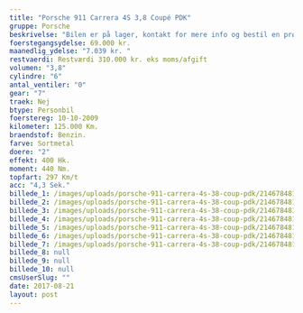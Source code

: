 ```yaml
---
title: "Porsche 911 Carrera 4S 3,8 Coupé PDK"
gruppe: Porsche
beskrivelse: "Bilen er på lager, kontakt for mere info og bestil en prøvetur.\n\n - Fri km. \n\n - Klar til levering.\n\n - Mulighed for mekaniskgaranti.\n\n  ✔ Ingen km-begrænsning: Kør så meget du vil i hele perioden.\n\n ✔ Garantiforsikring tilbydes: Ingen uventede værksteds regninger.\n\n ✔ Mulighed for billig forsikring \n\n ✔ Vaskekort til Cirkel K: Vask bilen i hele landet hos Cirkel K.\n\n ✔ Skal vi hjælpe dig med at finde drømmebilen, tilbyder vi Danmarks bedste leasingpakker.\n\n"
foerstegangsydelse: 69.000 kr.
maanedlig_ydelse: "7.039 kr. "
restvaerdi: Restværdi 310.000 kr. eks moms/afgift
volumen: "3,8"
cylindre: "6"
antal_ventiler: "0"
gear: "7"
traek: Nej
btype: Personbil
foerstereg: 10-10-2009
kilometer: 125.000 Km.
braendstof: Benzin.
farve: Sortmetal
doere: "2"
effekt: 400 Hk.
moment: 440 Nm.
topfart: 297 Km/t
acc: "4,3 Sek."
billede_1: /images/uploads/porsche-911-carrera-4s-38-coup-pdk/2146784816_1.jpg
billede_2: /images/uploads/porsche-911-carrera-4s-38-coup-pdk/2146784816.jpg
billede_3: /images/uploads/porsche-911-carrera-4s-38-coup-pdk/2146784816_2.jpg
billede_4: /images/uploads/porsche-911-carrera-4s-38-coup-pdk/2146784816_3.jpg
billede_5: /images/uploads/porsche-911-carrera-4s-38-coup-pdk/2146784816_4.jpg
billede_6: /images/uploads/porsche-911-carrera-4s-38-coup-pdk/2146784816_5.jpg
billede_7: /images/uploads/porsche-911-carrera-4s-38-coup-pdk/2146784816_6.jpg
billede_8: null
billede_9: null
billede_10: null
cmsUserSlug: ""
date: 2017-08-21 
layout: post
---
```


